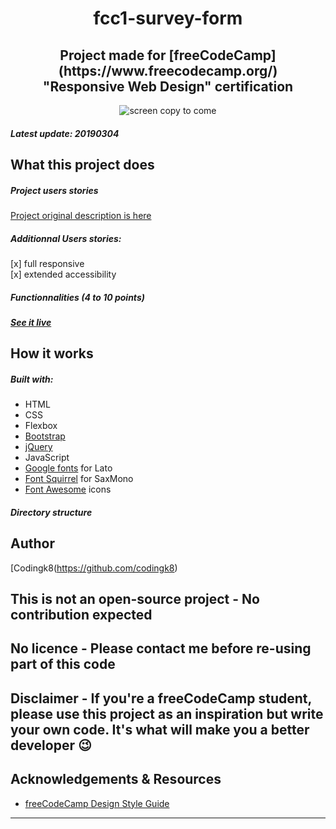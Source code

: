 <h1 align="center">fcc1-survey-form</h1>

<h2 align="center">Project made for [freeCodeCamp](https://www.freecodecamp.org/)<br>"Responsive Web Design" certification</h2>


<p align="center"><img src="https://bigimage.png" alt="screen copy to come")</p>


##### Latest update: 20190304

## What this project does

##### Project users stories

[Project original description is here](https://learn.freecodecamp.org/responsive-web-design/responsive-web-design-projects/build-a-survey-form)

##### Additionnal Users stories: 
[x] full responsive  
[x] extended accessibility

##### Functionnalities (4 to 10 points)

##### [See it live](#)

## How it works

##### Built with:
* HTML
* CSS
* Flexbox
* [Bootstrap](https://getbootstrap.com/)
* [jQuery](#)
* JavaScript
* [Google fonts](https://fonts.google.com/) for Lato
* [Font Squirrel](https://www.fontsquirrel.com/) for SaxMono
* [Font Awesome](https://fontawesome.com/) icons

##### Directory structure

## Author

[Codingk8(https://github.com/codingk8)

## This is not an open-source project - No contribution expected

## No licence - Please contact me before re-using part of this code

## Disclaimer - If you're a freeCodeCamp student, please use this project as an inspiration but write your own code. It's what will make you a better developer :wink:

## Acknowledgements & Resources

* [freeCodeCamp Design Style Guide](https://design-style-guide.freecodecamp.org/)

---
